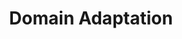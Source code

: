 ---
title: "Domain Adaptation"

categories: ['']

tags: ['Domain', 'Adaptation']

arwords: 'مواءمة المجال'

arexps: []

enwords: ['Domain Adaptation']

enexps: []

arlexicons: 'و'

enlexicons: 'D'

authors: ['Ruqayya Roshdy']

translators: ['']

citations: 'تطبيقات الذكاء الاصطناعي في خدمة اللغة العربية'

sources: 'مركز الملك عبدالله بن عبدالعزيز الدولي لخدمة اللغة العربية'

word: "true"

slug: ""
---